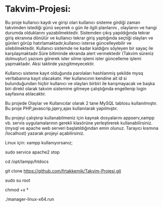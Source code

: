 # Takvim-Projesi:

Bu proje kullanıcı kaydı ve girişi olan kullanıcı sisteme girdiği zaman takvimden istediği günü seçerek 
o gün ile ilgili planlarını , olaylarını ve hangi durumda olduklarını yazabilmektedir.
Sistemden çıkış yapıldığında tekrar giriş ekranına dönülür ve kullanıcı tekrar giriş yaptığında seçtiği 
olayları ve günleri görüp hatırlamaktadır,kullanıcı isterse güncelleyebilir ve silebilmektedir.
Kullanıcı sistemde ne kadar kaldığını söyleyen bir sayaç ile karşılaşmaktadır.Süre bitiminde ekranda alert
vermektedir (Takvim süreniz dolmuştur) yazısını görerek ister silme işlemi ister güncelleme işlemi yapmaktadır. 
Aksi taktirde yazıgitmeyecektir.

Kullanıcı sisteme kayıt olduğunda parolaları hashlanmiş şekilde mysq veritabanına kayıt olacakatır.
Her kullanıcının kendine ait id si bulunduğundan hiçbir kullanıcı ve olayları birbiri ile karışmayacak ve
başka biri direkt olarak takvim sistemine gitmeye çalıştığında engellenip login sayfasına atılacaktır.

Bu projede Olaylar ve Kullanıcılar olarak 2 tane MySQL tablosu kullanılmıştır.
Bu proje PHP,javascrip,jqery,ajax kullanılarak yapılmıştır.

Bu projeyi çalıştırıp kullanabilmeniz için kaynak dosyalarını appserv,xampp vb. servis uygulamalarının gerekli klasörüne 
yerleştirerek kullanabilirsiniz.(mysql ve apache web serveri başlatıldığından emin olunuz. Tarayıcı kısmına /localhost) 
yazarak projeyi açabilirsiniz.

Linux için:
xampp kullanıyorsanız;

sudo service apache2 stop

cd /opt/lampp/htdocs

git clone https://github.com/frtakkemik/Takvim-Projesi.git

sudo su root

chmod +x *

./manager-linux-x64.run
